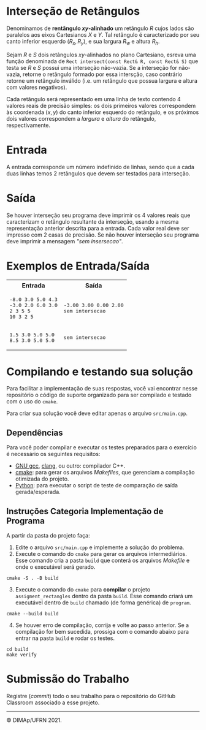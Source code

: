 # Interseção de Retângulos

Denominamos de **rentângulo $xy$-alinhado** um retângulo $`R`$ cujos lados são paralelos aos eixos Cartesianos $X$ e $Y$. Tal retângulo é caracterizado por seu canto inferior esquerdo $(R_x,R_y)$, e sua largura $R_w$ e altura $R_h$.

Sejam $R$ e $S$ dois retângulos $xy$-alinhados no plano Cartesiano, esreva uma função denominada de `Rect intersect(const Rect& R, const Rect& S)` que testa se $R$ e $S$ possui uma interseção não-vazia. Se a interseção for não-vazia, retorne o retângulo formado por essa intersção, caso contrário retorne um retângulo inválido (i.e. um retângulo que possua largura e altura com valores negativos).

Cada retângulo será representado em uma linha de texto contendo 4 valores reais de precisão simples: os dois primeiros valores correspondem às coordenada $(x,y)$ do canto inferior esquerdo do retângulo, e os próximos dois valores correspondem a _largura_  e _altura_  do retângulo, respectivamente.

# Entrada

A entrada corresponde um número indefinido de linhas, sendo que a cada duas linhas temos 2 retângulos que devem ser testados para interseção.

# Saída

Se houver interseção seu programa deve imprimir os 4 valores reais que caracterizam o retângulo resultante da interseção, usando a mesma representação anterior descrita para a entrada. Cada valor real deve ser impresso com 2 casas de precisão. Se não houver interseção seu programa deve imprimir a mensagem _"sem insersecao"_.

# Exemplos de Entrada/Saída

<table>
  <tr>
    <th>Entrada</th> <th>Saída</th>
  </tr>
  <tr>
    <td>
<pre>
-8.0 3.0 5.0 4.3
-3.0 2.0 6.0 3.0
2 3 5 5
10 3 2 5
</pre>
    </td>
    <td>
<pre>
-3.00 3.00 0.00 2.00
sem intersecao
</pre>
    </td>
  </tr>
    <tr>
    <td>
<pre>
1.5 3.0 5.0 5.0
8.5 3.0 5.0 5.0
</pre>
    </td>
    <td>
<pre>
sem intersecao
</pre>
    </td>
  </tr>
</table>

# Compilando e testando sua solução

Para facilitar a implementação de suas respostas, você vai encontrar nesse repositório o código de suporte organizado para ser compilado e testado com o uso do `cmake`.

Para criar sua solução você deve editar apenas o arquivo `src/main.cpp`.

## Dependências

Para você poder compilar e executar os testes preparados para o exercício é necessário os seguintes requisitos:
+ [GNU gcc](https://gcc.gnu.org/), [clang](https://clang.llvm.org/), ou outro: compilador C++.
+ [cmake](https://cmake.org/): para gerar os arquivos _Makefiles_, que gerenciam a compilação otimizada do projeto.
+ [Python](https://www.python.org/): para executar o script de teste de comparação de saída gerada/esperada.

## Instruções Categoria Implementação de Programa
A partir da pasta do projeto faça:
1. Edite o arquivo `src/main.cpp` e implemente a solução do problema.
2. Execute o comando do `cmake` para gerar os arquivos intermediários. Esse comando cria a pasta `build` que conterá os arquivos _Makefile_ e onde o executável será gerado.
```
cmake -S . -B build
```
3. Execute o comando do `cmake` para **compilar** o projeto `assigment_rectangles` dentro da pasta `build`. Esse comando criará um executável dentro de `build` chamado (de forma genérica) de `program`.

```
cmake --build build
```
4. Se houver erro de compilação, corrija e volte ao passo anterior. Se a compilação for bem sucedida, prossiga com o comando abaixo para entrar na pasta `build` e rodar os testes.
```
cd build
make verify
```
# Submissão do Trabalho
Registre (_commit_) todo o seu trabalho para o repositório do GitHub Classroom associado a esse projeto.

--------
&copy; DIMAp/UFRN 2021.
